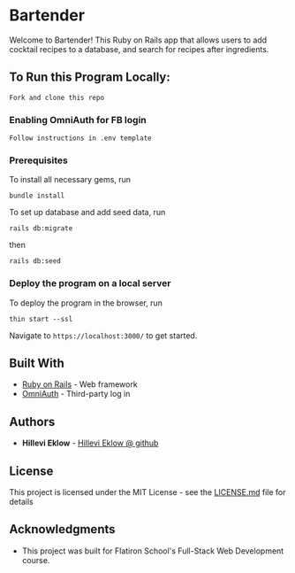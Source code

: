 # Bartender

Welcome to Bartender! This Ruby on Rails app that allows users to add cocktail recipes to a database, and search for recipes after ingredients.

## To Run this Program Locally:

```Fork and clone this repo```

### Enabling OmniAuth for FB login

```Follow instructions in .env template```

### Prerequisites
To install all necessary gems, run

```bundle install```

To set up database and add seed data, run

```rails db:migrate```

then

```rails db:seed```

### Deploy the program on a local server

To deploy the program in the browser, run

```thin start --ssl```

Navigate to ```https://localhost:3000/``` to get started.


## Built With

* [Ruby on Rails](http://rubyonrails.org) - Web framework
* [OmniAuth](https://github.com/omniauth/omniauth) - Third-party log in


## Authors

* **Hillevi Eklow** - [Hillevi Eklow @ github](https://github.com/hillevieklow)

## License

This project is licensed under the MIT License - see the [LICENSE.md](LICENSE.md) file for details

## Acknowledgments

* This project was built for Flatiron School's Full-Stack Web Development course.
